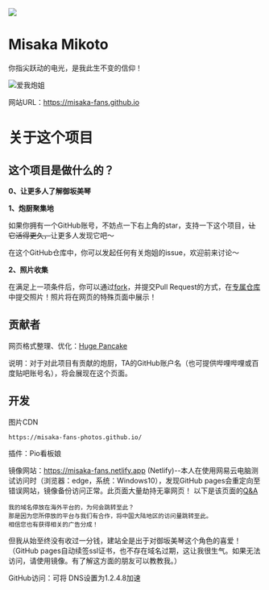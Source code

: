 <a href="https://github.com/misaka-fans/misaka-fans.github.io" target="_blank"><img src="https://img.shields.io/github/stars/misaka-fans/misaka-fans.github.io" /></a>

# Misaka Mikoto
你指尖跃动的电光，是我此生不变的信仰！

![爱我炮姐](https://github.com/shbwb/misaka/blob/main/pic/0EE7D24A-F64D-4818-AEE8-E5C83A5696B3.jpeg)

网站URL：https://misaka-fans.github.io
# 关于这个项目
## 这个项目是做什么的？
**0、让更多人了解御坂美琴**

**1、炮厨聚集地**

如果你拥有一个GitHub账号，不妨点一下右上角的star，支持一下这个项目，<del>让它活得更久，</del>让更多人发现它吧～

在这个GitHub仓库中，你可以发起任何有关炮姐的issue，欢迎前来讨论～

**2、照片收集**

在满足上一项条件后，你可以通过[fork](https://github.com/misaka-fans-photos/misaka-fans-photos.github.io/fork)，并提交Pull Request的方式，在[专属仓库](https://github.com/misaka-fans-photos/misaka-fans-photos.github.io/tree/main/pic)中提交照片！照片将在网页的特殊页面中展示！

## 贡献者
网页格式整理、优化：[Huge Pancake](https://github.com/huge-pancake)

说明：对于对此项目有贡献的炮厨，TA的GitHub账户名（也可提供哔哩哔哩或百度贴吧账号名），将会展现在这个页面。


## 开发

图片CDN
```
https://misaka-fans-photos.github.io/
```

插件：Pio看板娘

镜像网站：https://misaka-fans.netlify.app
(Netlify)--本人在使用网易云电脑测试访问时（浏览器：edge，系统：Windows10），发现GitHub pages会重定向至错误网站，镜像备份访问正常。此页面大量劫持无辜网页！
以下是该页面的[Q&A](https://dragonstatic.com/q-a.html)
```
我的域名停放在海外平台的，为何会跳转至此？
那是因为您所停放的平台与我们有合作，将中国大陆地区的访问量跳转至此。
相信您也有获得相关的广告分成！
```
但我从始至终没有收过一分钱，建站全是出于对御坂美琴这个角色的喜爱！（GitHub pages自动续签ssl证书，也不存在域名过期，这让我很生气。如果无法访问，请使用镜像。有了解这方面的朋友可以教教我。）

GitHub访问：可将 DNS设置为1.2.4.8加速
